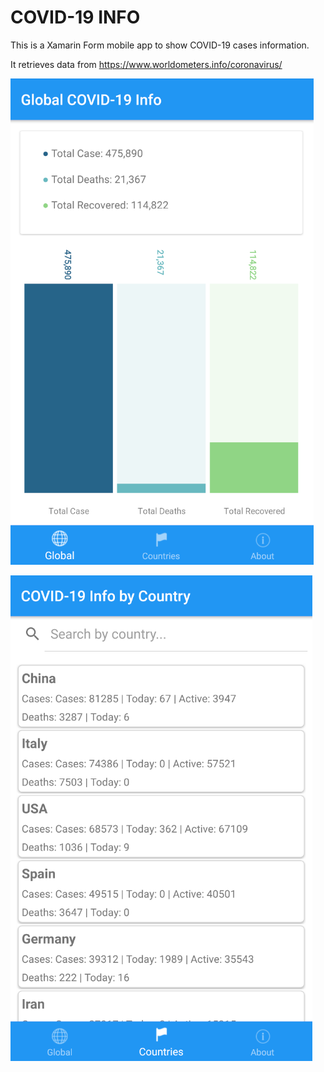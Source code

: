 # COVID-19 INFO
This is a Xamarin Form mobile app to show COVID-19 cases information.

It retrieves data from https://www.worldometers.info/coronavirus/

![Global case number](https://raw.githubusercontent.com/jedipi/covid-19-info-xamarin/master/document/images/global-sample.png "Global Case Number")

![List by countries](https://raw.githubusercontent.com/jedipi/covid-19-info-xamarin/master/document/images/country-sample.png "List by countries")


